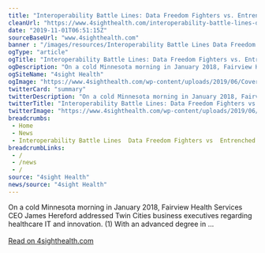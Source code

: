 ```yaml
--- 
title: "Interoperability Battle Lines: Data Freedom Fighters vs. Entrenched Data Blockers"
cleanUrl: "https://www.4sighthealth.com/interoperability-battle-lines-data-freedom-fighters-vs-entrenched-data-blockers/"
date: "2019-11-01T06:51:15Z"
sourceBaseUrl: "www.4sighthealth.com"
banner : "/images/resources/Interoperability Battle Lines Data Freedom Fighters vs Entrenched Data Blockers.png"
ogType: "article"
ogTitle: "Interoperability Battle Lines: Data Freedom Fighters vs. Entrenched Data Blockers - 4sight Health"
ogDescription: "On a cold Minnesota morning in January 2018, Fairview Health Services CEO James Hereford addressed Twin Cities business executives regarding healthcare IT and innovation. (1) With an advanced degree in ..."
ogSiteName: "4sight Health"
ogImage: "https://www.4sighthealth.com/wp-content/uploads/2019/06/Cover-1024x640.jpg"
twitterCard: "summary"
twitterDescription: "On a cold Minnesota morning in January 2018, Fairview Health Services CEO James Hereford addressed Twin Cities business executives regarding healthcare IT and innovation. (1) With an advanced degree in ..."
twitterTitle: "Interoperability Battle Lines: Data Freedom Fighters vs. Entrenched Data Blockers - 4sight Health"
twitterImage: "https://www.4sighthealth.com/wp-content/uploads/2019/06/Cover-1024x640.jpg"
breadcrumbs:
 - Home
 - News
 - Interoperability Battle Lines  Data Freedom Fighters vs  Entrenched Data Blockers
breadcrumbLinks:
 - / 
 - /news
 - / 
source: "4sight Health"
news/source: "4sight Health"
---
```

On a cold Minnesota morning in January 2018, Fairview Health Services CEO James Hereford addressed Twin Cities business executives regarding healthcare IT and innovation. (1) With an advanced degree in ...<br><br><a target="_blank" href=https://www.4sighthealth.com/interoperability-battle-lines-data-freedom-fighters-vs-entrenched-data-blockers/>Read on 4sighthealth.com</a>
